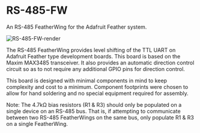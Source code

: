# RS-485-FW
An RS-485 FeatherWing for the Adafruit Feather system.

![RS-485-FW-render](https://user-images.githubusercontent.com/28584917/110249045-fd0cac00-7f41-11eb-87d8-e848f4fe3260.png)

The RS-485 FeatherWing provides level shifting of the TTL UART on Adafruit Feather type development boards. This board is based on the Maxim MAX3485 transceiver. It also provides an automatic direction control circuit so as to not require any additional GPIO pins for direction control.

This board is designed with minimal components in mind to keep complexity and cost to a minimum. Component footprints were chosen to allow for hand soldering and no special equipment required for assembly.

Note: The 4.7kΩ bias resistors (R1 & R3) should only be populated on a single device on an RS-485 bus. That is, if attempting to communicate between two RS-485 FeatherWings on the same bus, only populate R1 & R3 on a single FeatherWing.
